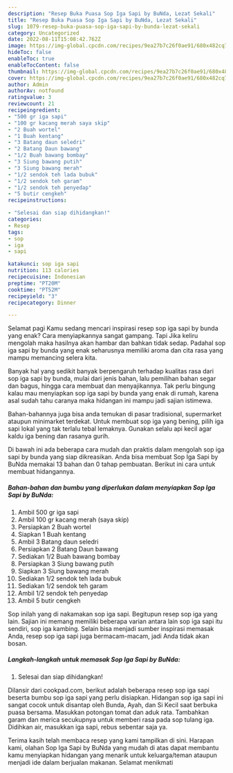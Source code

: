 ```yaml
---
description: "Resep Buka Puasa Sop Iga Sapi by BuNda, Lezat Sekali"
title: "Resep Buka Puasa Sop Iga Sapi by BuNda, Lezat Sekali"
slug: 1079-resep-buka-puasa-sop-iga-sapi-by-bunda-lezat-sekali
category: Uncategorized
date: 2022-08-11T15:08:42.762Z
image: https://img-global.cpcdn.com/recipes/9ea27b7c26f0ae91/680x482cq70/sop-iga-sapi-by-bunda-foto-resep-utama.jpg
hideToc: false
enableToc: true
enableTocContent: false
thumbnail: https://img-global.cpcdn.com/recipes/9ea27b7c26f0ae91/680x482cq70/sop-iga-sapi-by-bunda-foto-resep-utama.jpg
cover: https://img-global.cpcdn.com/recipes/9ea27b7c26f0ae91/680x482cq70/sop-iga-sapi-by-bunda-foto-resep-utama.jpg
author: Admin
authorAv: notfound
ratingvalue: 3
reviewcount: 21
recipeingredient:
- "500 gr iga sapi"
- "100 gr kacang merah saya skip"
- "2 Buah wortel"
- "1 Buah kentang"
- "3 Batang daun seledri"
- "2 Batang Daun bawang"
- "1/2 Buah bawang bombay"
- "3 Siung bawang putih"
- "3 Siung bawang merah"
- "1/2 sendok teh lada bubuk"
- "1/2 sendok teh garam"
- "1/2 sendok teh penyedap"
- "5 butir cengkeh"
recipeinstructions:

- "Selesai dan siap dihidangkan!"
categories:
- Resep
tags:
- sop
- iga
- sapi

katakunci: sop iga sapi 
nutrition: 113 calories
recipecuisine: Indonesian
preptime: "PT20M"
cooktime: "PT52M"
recipeyield: "3"
recipecategory: Dinner

---
```



Selamat pagi Kamu sedang mencari inspirasi resep sop iga sapi by bunda yang enak? Cara menyiapkannya sangat gampang. Tapi Jika keliru mengolah maka hasilnya akan hambar dan bahkan tidak sedap. Padahal sop iga sapi by bunda yang enak seharusnya memiliki aroma dan cita rasa yang mampu memancing selera kita.


Banyak hal yang sedikit banyak berpengaruh terhadap kualitas rasa dari sop iga sapi by bunda, mulai dari jenis bahan, lalu pemilihan bahan segar dan bagus, hingga cara membuat dan menyajikannya. Tak perlu bingung kalau mau menyiapkan sop iga sapi by bunda yang enak di rumah, karena asal sudah tahu caranya maka hidangan ini mampu jadi sajian istimewa.

Bahan-bahannya juga bisa anda temukan di pasar tradisional, supermarket ataupun minimarket terdekat. Untuk membuat sop iga yang bening, pilih iga sapi lokal yang tak terlalu tebal lemaknya. Gunakan selalu api kecil agar kaldu iga bening dan rasanya gurih.


Di bawah ini ada beberapa cara mudah dan praktis dalam mengolah sop iga sapi by bunda yang siap dikreasikan. Anda bisa membuat Sop Iga Sapi by BuNda memakai 13 bahan dan 0 tahap pembuatan. Berikut ini cara untuk membuat hidangannya.

<!--inarticleads1-->

##### Bahan-bahan dan bumbu yang diperlukan dalam menyiapkan Sop Iga Sapi by BuNda:

1. Ambil 500 gr iga sapi
1. Ambil 100 gr kacang merah (saya skip)
1. Persiapkan 2 Buah wortel
1. Siapkan 1 Buah kentang
1. Ambil 3 Batang daun seledri
1. Persiapkan 2 Batang Daun bawang
1. Sediakan 1/2 Buah bawang bombay
1. Persiapkan 3 Siung bawang putih
1. Siapkan 3 Siung bawang merah
1. Sediakan 1/2 sendok teh lada bubuk
1. Sediakan 1/2 sendok teh garam
1. Ambil 1/2 sendok teh penyedap
1. Ambil 5 butir cengkeh


Sop inilah yang di nakamakan sop iga sapi. Begitupun resep sop iga yang lain. Sajian ini memang memiliki beberapa varian antara lain sop iga sapi itu sendiri, sop iga kambing. Selain bisa menjadi sumber inspirasi memasak Anda, resep sop iga sapi juga bermacam-macam, jadi Anda tidak akan bosan. 

<!--inarticleads2-->

##### Langkah-langkah untuk memasak Sop Iga Sapi by BuNda:


1. Selesai dan siap dihidangkan!

Dilansir dari cookpad.com, berikut adalah beberapa resep sop iga sapi beserta bumbu sop iga sapi yang perlu disiapkan. Hidangan sop iga sapi ini sangat cocok untuk disantap oleh Bunda, Ayah, dan Si Kecil saat berbuka puasa bersama. Masukkan potongan tomat dan aduk rata. Tambahkan garam dan merica secukupnya untuk memberi rasa pada sop tulang iga. Didihkan air, masukkan iga sapi, rebus sebentar saja ya. 

Terima kasih telah membaca resep yang kami tampilkan di sini. Harapan kami, olahan Sop Iga Sapi by BuNda yang mudah di atas dapat membantu kamu menyiapkan hidangan yang menarik untuk keluarga/teman ataupun menjadi ide dalam berjualan makanan. Selamat menikmati
